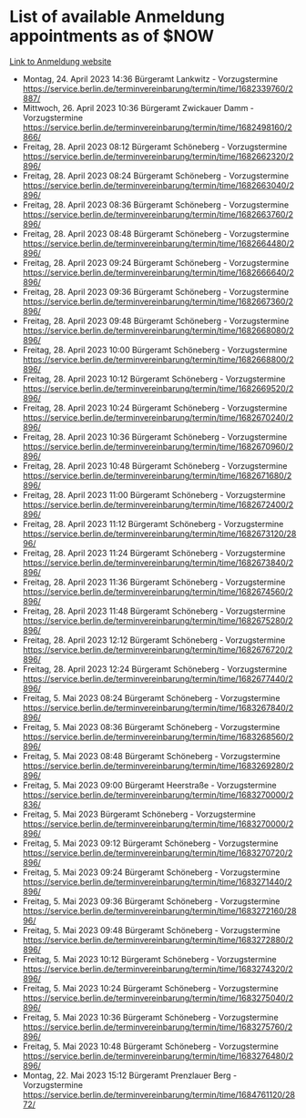 # List of available Anmeldung appointments as of $NOW
[Link to Anmeldung website](https://service.berlin.de/terminvereinbarung/termin/tag.php?termin=1&anliegen[]=120686&dienstleisterlist=122210,122217,327316,122219,327312,122227,327314,122231,327346,122243,327348,122254,122252,329742,122260,329745,122262,329748,122271,327278,122273,327274,122277,327276,330436,122280,327294,122282,327290,122284,327292,122291,327270,122285,327266,122286,327264,122296,327268,150230,329760,122297,327286,122294,327284,122312,329763,122314,329775,122304,327330,122311,327334,122309,327332,317869,122281,327352,122279,329772,122283,122276,327324,122274,327326,122267,329766,122246,327318,122251,327320,122257,327322,122208,327298,122226,327300&herkunft=http%3A%2F%2Fservice.berlin.de%2Fdienstleistung%2F120686%2F)
- Montag, 24. April 2023 14:36 Bürgeramt Lankwitz - Vorzugstermine https://service.berlin.de/terminvereinbarung/termin/time/1682339760/2887/
- Mittwoch, 26. April 2023 10:36 Bürgeramt Zwickauer Damm - Vorzugstermine https://service.berlin.de/terminvereinbarung/termin/time/1682498160/2866/
- Freitag, 28. April 2023 08:12 Bürgeramt Schöneberg - Vorzugstermine https://service.berlin.de/terminvereinbarung/termin/time/1682662320/2896/
- Freitag, 28. April 2023 08:24 Bürgeramt Schöneberg - Vorzugstermine https://service.berlin.de/terminvereinbarung/termin/time/1682663040/2896/
- Freitag, 28. April 2023 08:36 Bürgeramt Schöneberg - Vorzugstermine https://service.berlin.de/terminvereinbarung/termin/time/1682663760/2896/
- Freitag, 28. April 2023 08:48 Bürgeramt Schöneberg - Vorzugstermine https://service.berlin.de/terminvereinbarung/termin/time/1682664480/2896/
- Freitag, 28. April 2023 09:24 Bürgeramt Schöneberg - Vorzugstermine https://service.berlin.de/terminvereinbarung/termin/time/1682666640/2896/
- Freitag, 28. April 2023 09:36 Bürgeramt Schöneberg - Vorzugstermine https://service.berlin.de/terminvereinbarung/termin/time/1682667360/2896/
- Freitag, 28. April 2023 09:48 Bürgeramt Schöneberg - Vorzugstermine https://service.berlin.de/terminvereinbarung/termin/time/1682668080/2896/
- Freitag, 28. April 2023 10:00 Bürgeramt Schöneberg - Vorzugstermine https://service.berlin.de/terminvereinbarung/termin/time/1682668800/2896/
- Freitag, 28. April 2023 10:12 Bürgeramt Schöneberg - Vorzugstermine https://service.berlin.de/terminvereinbarung/termin/time/1682669520/2896/
- Freitag, 28. April 2023 10:24 Bürgeramt Schöneberg - Vorzugstermine https://service.berlin.de/terminvereinbarung/termin/time/1682670240/2896/
- Freitag, 28. April 2023 10:36 Bürgeramt Schöneberg - Vorzugstermine https://service.berlin.de/terminvereinbarung/termin/time/1682670960/2896/
- Freitag, 28. April 2023 10:48 Bürgeramt Schöneberg - Vorzugstermine https://service.berlin.de/terminvereinbarung/termin/time/1682671680/2896/
- Freitag, 28. April 2023 11:00 Bürgeramt Schöneberg - Vorzugstermine https://service.berlin.de/terminvereinbarung/termin/time/1682672400/2896/
- Freitag, 28. April 2023 11:12 Bürgeramt Schöneberg - Vorzugstermine https://service.berlin.de/terminvereinbarung/termin/time/1682673120/2896/
- Freitag, 28. April 2023 11:24 Bürgeramt Schöneberg - Vorzugstermine https://service.berlin.de/terminvereinbarung/termin/time/1682673840/2896/
- Freitag, 28. April 2023 11:36 Bürgeramt Schöneberg - Vorzugstermine https://service.berlin.de/terminvereinbarung/termin/time/1682674560/2896/
- Freitag, 28. April 2023 11:48 Bürgeramt Schöneberg - Vorzugstermine https://service.berlin.de/terminvereinbarung/termin/time/1682675280/2896/
- Freitag, 28. April 2023 12:12 Bürgeramt Schöneberg - Vorzugstermine https://service.berlin.de/terminvereinbarung/termin/time/1682676720/2896/
- Freitag, 28. April 2023 12:24 Bürgeramt Schöneberg - Vorzugstermine https://service.berlin.de/terminvereinbarung/termin/time/1682677440/2896/
- Freitag, 5. Mai 2023 08:24 Bürgeramt Schöneberg - Vorzugstermine https://service.berlin.de/terminvereinbarung/termin/time/1683267840/2896/
- Freitag, 5. Mai 2023 08:36 Bürgeramt Schöneberg - Vorzugstermine https://service.berlin.de/terminvereinbarung/termin/time/1683268560/2896/
- Freitag, 5. Mai 2023 08:48 Bürgeramt Schöneberg - Vorzugstermine https://service.berlin.de/terminvereinbarung/termin/time/1683269280/2896/
- Freitag, 5. Mai 2023 09:00 Bürgeramt Heerstraße - Vorzugstermine https://service.berlin.de/terminvereinbarung/termin/time/1683270000/2836/
- Freitag, 5. Mai 2023  Bürgeramt Schöneberg - Vorzugstermine https://service.berlin.de/terminvereinbarung/termin/time/1683270000/2896/
- Freitag, 5. Mai 2023 09:12 Bürgeramt Schöneberg - Vorzugstermine https://service.berlin.de/terminvereinbarung/termin/time/1683270720/2896/
- Freitag, 5. Mai 2023 09:24 Bürgeramt Schöneberg - Vorzugstermine https://service.berlin.de/terminvereinbarung/termin/time/1683271440/2896/
- Freitag, 5. Mai 2023 09:36 Bürgeramt Schöneberg - Vorzugstermine https://service.berlin.de/terminvereinbarung/termin/time/1683272160/2896/
- Freitag, 5. Mai 2023 09:48 Bürgeramt Schöneberg - Vorzugstermine https://service.berlin.de/terminvereinbarung/termin/time/1683272880/2896/
- Freitag, 5. Mai 2023 10:12 Bürgeramt Schöneberg - Vorzugstermine https://service.berlin.de/terminvereinbarung/termin/time/1683274320/2896/
- Freitag, 5. Mai 2023 10:24 Bürgeramt Schöneberg - Vorzugstermine https://service.berlin.de/terminvereinbarung/termin/time/1683275040/2896/
- Freitag, 5. Mai 2023 10:36 Bürgeramt Schöneberg - Vorzugstermine https://service.berlin.de/terminvereinbarung/termin/time/1683275760/2896/
- Freitag, 5. Mai 2023 10:48 Bürgeramt Schöneberg - Vorzugstermine https://service.berlin.de/terminvereinbarung/termin/time/1683276480/2896/
- Montag, 22. Mai 2023 15:12 Bürgeramt Prenzlauer Berg - Vorzugstermine https://service.berlin.de/terminvereinbarung/termin/time/1684761120/2872/

